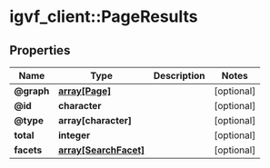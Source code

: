 # igvf_client::PageResults


## Properties
Name | Type | Description | Notes
------------ | ------------- | ------------- | -------------
**@graph** | [**array[Page]**](Page.md) |  | [optional] 
**@id** | **character** |  | [optional] 
**@type** | **array[character]** |  | [optional] 
**total** | **integer** |  | [optional] 
**facets** | [**array[SearchFacet]**](SearchFacet.md) |  | [optional] 



